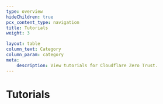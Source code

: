 ```yaml
---
type: overview
hideChildren: true
pcx_content_type: navigation
title: Tutorials
weight: 3

layout: table
column_text: Category
column_param: category
meta:
    description: View tutorials for Cloudflare Zero Trust.
---
```


# Tutorials
